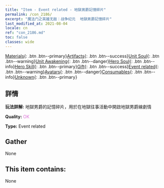 ```yaml
---
title: "Item - Event related - 地獄男爵記憶碎片"
permalink: /con_2186/
excerpt: "魔法门之英雄无敌：战争纪元  地獄男爵記憶碎片"
last_modified_at: 2021-08-04
locale: cn
ref: "con_2186.md"
toc: false
classes: wide
---
```

 [Materials](/ItemsCN/){: .btn .btn--primary}[Artifacts](/ItemsCN/Artifacts/){: .btn .btn--success}[Unit Soul](/ItemsCN/UnitSoul/){: .btn .btn--warning}[Unit Awakening](/ItemsCN/UnitAwakening/){: .btn .btn--danger}[Hero Soul](/ItemsCN/HeroSoul/){: .btn .btn--info}[Hero Skill](/ItemsCN/HeroSkill/){: .btn .btn--primary}[Gift](/ItemsCN/Gift/){: .btn .btn--success}[Event related](/ItemsCN/Events/){: .btn .btn--warning}[Avatars](/ItemsCN/Avatars/){: .btn .btn--danger}[Consumables](/ItemsCN/Consumables/){: .btn .btn--info}[Unknown](/ItemsCN/Unknown/){: .btn .btn--primary}

## 詳情
 **玩法詳解:** 地獄男爵的記憶碎片，用於在地獄往事活動中開啟地獄男爵線劇情

 **Quality:** <span style="color: #DA70D6">OK</span>

 **Type:** Event related

## Gather

  None

## This item contains:

  None

